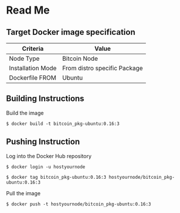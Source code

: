 Read Me
==

Target Docker image specification
-

<table>
    <thead>
        <tr>
            <th>Criteria</th>
            <th>Value</th>
        </tr>
    </thead>
    <tbody>
        <tr>
            <td>Node Type</td>
            <td>Bitcoin Node</td>
        </tr>
        <tr>
            <td>Installation Mode</td>
            <td>From distro specific Package</td>
        </tr>
        <tr>
            <td>Dockerfile FROM</td>
            <td>Ubuntu</td>
        </tr>
    </tbody>
</table>

 Building Instructions
-
Build the image
<pre><code>$ docker build -t bitcoin_pkg-ubuntu:0.16:3</code></pre>

 Pushing Instruction
-
Log into the Docker Hub repository
<pre><code>$ docker login -u hostyournode</code></pre

Tag the image
<pre><code>$ docker tag bitcoin_pkg-ubuntu:0.16:3 hostyournode/bitcoin_pkg-ubuntu:0.16:3</code></pre>

Pull the image
<pre><code>$ docker push -t hostyournode/bitcoin_pkg-ubuntu:0.16:3</code></pre>
